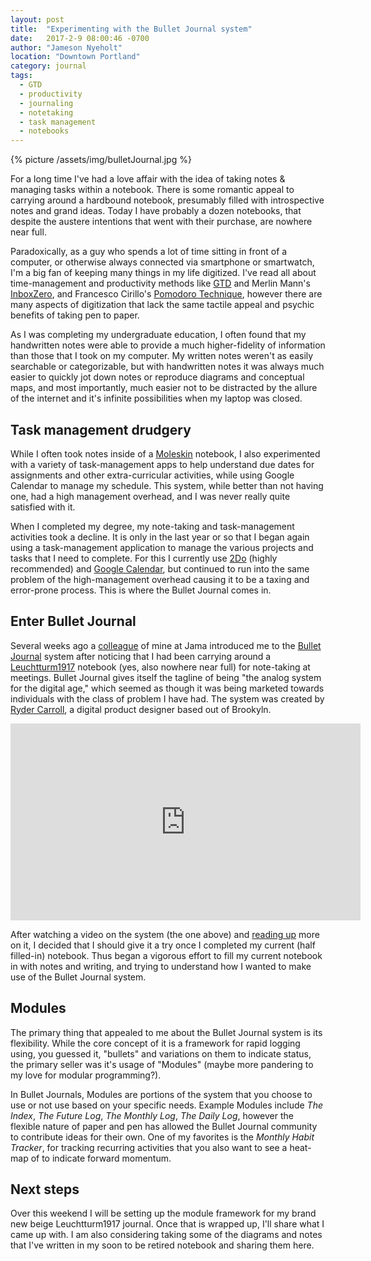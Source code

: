 ```yaml
---
layout: post
title:  "Experimenting with the Bullet Journal system"
date:   2017-2-9 08:00:46 -0700
author: "Jameson Nyeholt"
location: "Downtown Portland"
category: journal
tags:
  - GTD
  - productivity
  - journaling
  - notetaking
  - task management
  - notebooks
---
```


{% picture /assets/img/bulletJournal.jpg %}

For a long time I've had a love affair with the idea of taking notes & managing tasks within a notebook.  There is some romantic appeal to carrying around a hardbound notebook, presumably filled with introspective notes and grand ideas.  Today I have probably a dozen notebooks, that despite the austere intentions that went with their purchase, are nowhere near full.

Paradoxically, as a guy who spends a lot of time sitting in front of a computer, or otherwise always connected via smartphone or smartwatch, I'm a big fan of keeping many things in my life digitized.  I've read all about time-management and productivity methods like [GTD](http://gettingthingsdone.com/) and Merlin Mann's [InboxZero](http://www.43folders.com/izero), and Francesco Cirillo's [Pomodoro Technique](http://cirillocompany.de/pages/pomodoro-technique), however there are many aspects of digitization that lack the same tactile appeal and psychic benefits of taking pen to paper.  

As I was completing my undergraduate education, I often found that my handwritten notes were able to provide a much higher-fidelity of information than those that I took on my computer.  My written notes weren't as easily searchable or categorizable, but with handwritten notes it was always much easier to quickly jot down notes or reproduce diagrams and conceptual maps, and most importantly, much easier not to be distracted by the allure of the internet and it's infinite possibilities when my laptop was closed.

## Task management drudgery

While I often took notes inside of a [Moleskin](http://www.moleskine.com/us/) notebook, I also experimented with a variety of task-management apps to help understand due dates for assignments and other extra-curricular activities, while using Google Calendar to manage my schedule.  This system, while better than not having one, had a high management overhead, and I was never really quite satisfied with it.

When I completed my degree, my note-taking and task-management activities took a decline.  It is only in the last year or so that I began again using a task-management application to manage the various projects and tasks that I need to complete.  For this I currently use [2Do](http://www.2doapp.com/) (highly recommended) and [Google Calendar](https://calendar.google.com), but continued to run into the same problem of the high-management overhead causing it to be a taxing and error-prone process.  This is where the Bullet Journal comes in.

## Enter Bullet Journal

Several weeks ago a [colleague](http://toddlemoine.net/) of mine at Jama introduced me to the [Bullet Journal](http://bulletjournal.com/) system after noticing that I had been carrying around a [Leuchtturm1917](https://www.leuchtturm1917.us/notebooks/) notebook (yes, also nowhere near full) for note-taking at meetings.  Bullet Journal gives itself the tagline of being "the analog system for the digital age," which seemed as though it was being marketed towards individuals with the class of problem I have had.  The system was created by [Ryder Carroll](http://www.rydercarroll.com/), a digital product designer based out of Brookyln.

<iframe width="560" height="315" src="https://www.youtube.com/embed/fm15cmYU0IM" frameborder="0" allowfullscreen></iframe>

After watching a video on the system (the one above) and [reading up](http://bulletjournal.com/get-started/) more on it, I decided that I should give it a try once I completed my current (half filled-in) notebook. Thus began a vigorous effort to fill my current notebook in with notes and writing, and trying to understand how I wanted to make use of the Bullet Journal system.  

## Modules

The primary thing that appealed to me about the Bullet Journal system is its flexibility.  While the core concept of it is a framework for rapid logging using, you guessed it, "bullets" and variations on them to indicate status, the primary seller was it's usage of "Modules" (maybe more pandering to my love for modular  programming?).  

In Bullet Journals, Modules are portions of the system that you choose to use or not use based on your specific needs.  Example Modules include *The Index*, *The Future Log*, *The Monthly Log*, *The Daily Log*, however the flexible nature of paper and pen has allowed the Bullet Journal community to contribute ideas for their own.  One of my favorites is the *Monthly Habit Tracker*, for tracking recurring activities that you also want to see a heat-map of to indicate forward momentum.

## Next steps

Over this weekend I will be setting up the module framework for my brand new beige Leuchtturm1917 journal.  Once that is wrapped up, I'll share what I came up with.  I am also considering taking some of the diagrams and notes that I've written in my soon to be retired notebook and sharing them here.

